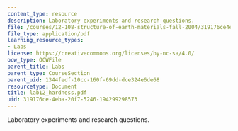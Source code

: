 ```yaml
---
content_type: resource
description: Laboratory experiments and research questions.
file: /courses/12-108-structure-of-earth-materials-fall-2004/319176ce4eba20f75246194299298573_lab12_hardness.pdf
file_type: application/pdf
learning_resource_types:
- Labs
license: https://creativecommons.org/licenses/by-nc-sa/4.0/
ocw_type: OCWFile
parent_title: Labs
parent_type: CourseSection
parent_uid: 1344fedf-10cc-160f-69dd-dce324e6de68
resourcetype: Document
title: lab12_hardness.pdf
uid: 319176ce-4eba-20f7-5246-194299298573
---
```

Laboratory experiments and research questions.